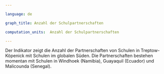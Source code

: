 ```yaml
---

language: de   

graph_title: Anzahl der Schulpartnerschaften

computation_units:  Anzahl der Schulpartnerschaften

---
```


Der Indikator zeigt die Anzahl der Partnerschaften von Schulen in Treptow-Köpenick mit Schulen im globalen Süden.
Die Partnerschaften bestehen momentan mit Schulen in Windhoek (Namibia), Guayaquil (Ecuador) und Malicounda (Senegal).

